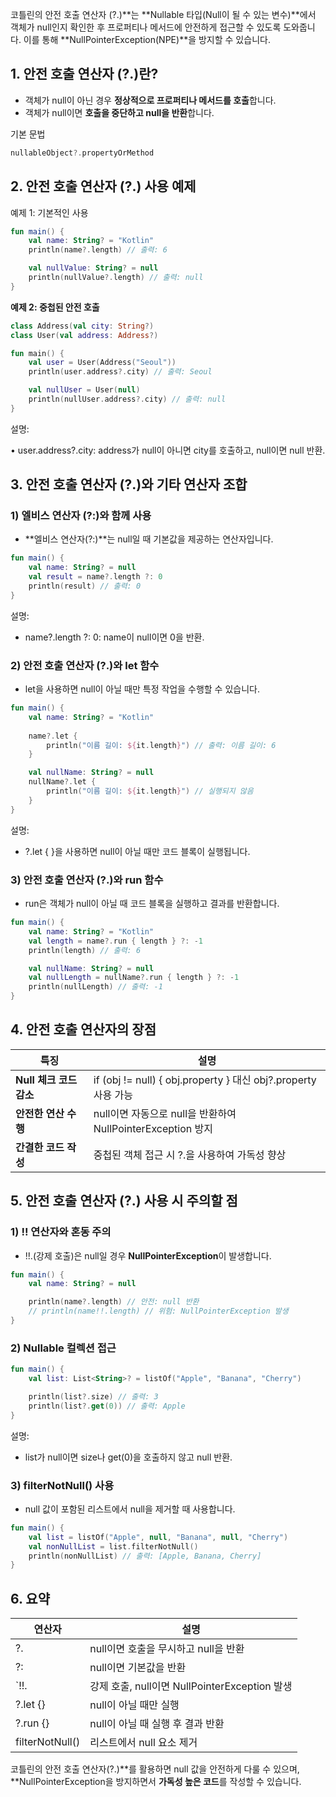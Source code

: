 
코틀린의 안전 호출 연산자 (?.)**는 **Nullable 타입(Null이 될 수 있는 변수)**에서 객체가 null인지 확인한 후 프로퍼티나 메서드에 안전하게 접근할 수 있도록 도와줍니다. 이를 통해 **NullPointerException(NPE)**을 방지할 수 있습니다.

## 1. 안전 호출 연산자 (?.)란?

- 객체가 null이 아닌 경우 **정상적으로 프로퍼티나 메서드를 호출**합니다.
- 객체가 null이면 **호출을 중단하고 null을 반환**합니다.

기본 문법

```kotlin
nullableObject?.propertyOrMethod
```

## 2. 안전 호출 연산자 (?.) 사용 예제

예제 1: 기본적인 사용

```kotlin
fun main() {
    val name: String? = "Kotlin"
    println(name?.length) // 출력: 6

    val nullValue: String? = null
    println(nullValue?.length) // 출력: null
}
```

**예제 2: 중첩된 안전 호출**

```kotlin
class Address(val city: String?)
class User(val address: Address?)

fun main() {
    val user = User(Address("Seoul"))
    println(user.address?.city) // 출력: Seoul

    val nullUser = User(null)
    println(nullUser.address?.city) // 출력: null
}
```

설명:

• user.address?.city: address가 null이 아니면 city를 호출하고, null이면 null 반환.

## 3. 안전 호출 연산자 (?.)와 기타 연산자 조합

### 1) 엘비스 연산자 (?:)와 함께 사용

- **엘비스 연산자(?:)**는 null일 때 기본값을 제공하는 연산자입니다.

```kotlin
fun main() {
    val name: String? = null
    val result = name?.length ?: 0
    println(result) // 출력: 0
}
```

설명:

- name?.length ?: 0: name이 null이면 0을 반환.

### 2) 안전 호출 연산자 (?.)와 let 함수

- let을 사용하면 null이 아닐 때만 특정 작업을 수행할 수 있습니다.

```kotlin
fun main() {
    val name: String? = "Kotlin"
    
    name?.let {
        println("이름 길이: ${it.length}") // 출력: 이름 길이: 6
    }

    val nullName: String? = null
    nullName?.let {
        println("이름 길이: ${it.length}") // 실행되지 않음
    }
}
```

설명:

- ?.let { }을 사용하면 null이 아닐 때만 코드 블록이 실행됩니다.

### 3) 안전 호출 연산자 (?.)와 run 함수

- run은 객체가 null이 아닐 때 코드 블록을 실행하고 결과를 반환합니다.

```kotlin
fun main() {
    val name: String? = "Kotlin"
    val length = name?.run { length } ?: -1
    println(length) // 출력: 6

    val nullName: String? = null
    val nullLength = nullName?.run { length } ?: -1
    println(nullLength) // 출력: -1
}
```

## 4. 안전 호출 연산자의 장점

| 특징                | 설명                                                       |
| ----------------- | -------------------------------------------------------- |
| **Null 체크 코드 감소** | if (obj != null) { obj.property } 대신 obj?.property 사용 가능 |
| **안전한 연산 수행**     | null이면 자동으로 null을 반환하여 NullPointerException 방지           |
| **간결한 코드 작성**     | 중첩된 객체 접근 시 ?.을 사용하여 가독성 향상                              |

## 5. 안전 호출 연산자 (?.) 사용 시 주의할 점

### 1) !! 연산자와 혼동 주의

- !!.(강제 호출)은 null일 경우 **NullPointerException**이 발생합니다.

```kotlin
fun main() {
    val name: String? = null

    println(name?.length) // 안전: null 반환
    // println(name!!.length) // 위험: NullPointerException 발생
}
```

### 2) Nullable 컬렉션 접근

```kotlin
fun main() {
    val list: List<String>? = listOf("Apple", "Banana", "Cherry")

    println(list?.size) // 출력: 3
    println(list?.get(0)) // 출력: Apple
}
```

설명:

- list가 null이면 size나 get(0)을 호출하지 않고 null 반환.

### 3) filterNotNull() 사용

- null 값이 포함된 리스트에서 null을 제거할 때 사용합니다.

```kotlin
fun main() {
    val list = listOf("Apple", null, "Banana", null, "Cherry")
    val nonNullList = list.filterNotNull()
    println(nonNullList) // 출력: [Apple, Banana, Cherry]
}
```

## 6. 요약

| 연산자             | 설명                                    |
| --------------- | ------------------------------------- |
| ?.              | null이면 호출을 무시하고 null을 반환              |
| ?:              | null이면 기본값을 반환                        |
| `!!.            | 강제 호출, null이면 NullPointerException 발생 |
| ?.let {}        | null이 아닐 때만 실행                        |
| ?.run {}        | null이 아닐 때 실행 후 결과 반환                 |
| filterNotNull() | 리스트에서 null 요소 제거                      |

코틀린의 안전 호출 연산자(?.)**를 활용하면 null 값을 안전하게 다룰 수 있으며, **NullPointerException을 방지하면서 **가독성 높은 코드**를 작성할 수 있습니다.
